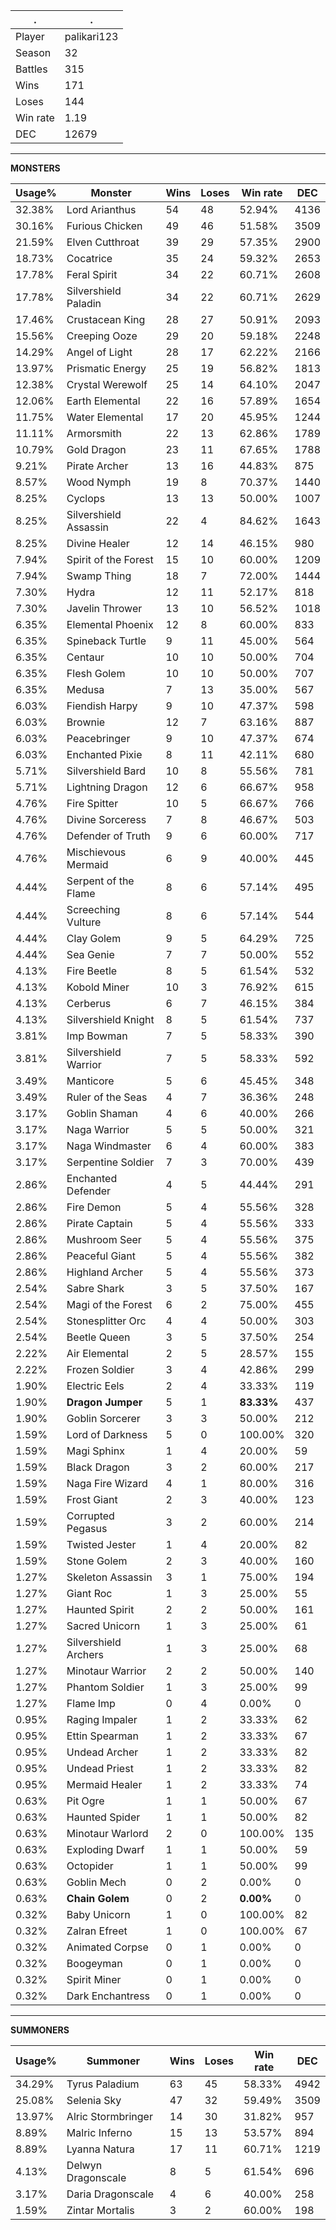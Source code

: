 .|.
|-|-
Player|palikari123
Season|32
Battles|315
Wins|171
Loses|144
Win rate|1.19
DEC|12679

---
**MONSTERS**

Usage%|Monster|Wins|Loses|Win rate|DEC|
-|-|-|-|-|-|
32.38%|Lord Arianthus|54|48|52.94%|4136|
30.16%|Furious Chicken|49|46|51.58%|3509|
21.59%|Elven Cutthroat|39|29|57.35%|2900|
18.73%|Cocatrice|35|24|59.32%|2653|
17.78%|Feral Spirit|34|22|60.71%|2608|
17.78%|Silvershield Paladin|34|22|60.71%|2629|
17.46%|Crustacean King|28|27|50.91%|2093|
15.56%|Creeping Ooze|29|20|59.18%|2248|
14.29%|Angel of Light|28|17|62.22%|2166|
13.97%|Prismatic Energy|25|19|56.82%|1813|
12.38%|Crystal Werewolf|25|14|64.10%|2047|
12.06%|Earth Elemental|22|16|57.89%|1654|
11.75%|Water Elemental|17|20|45.95%|1244|
11.11%|Armorsmith|22|13|62.86%|1789|
10.79%|Gold Dragon|23|11|67.65%|1788|
9.21%|Pirate Archer|13|16|44.83%|875|
8.57%|Wood Nymph|19|8|70.37%|1440|
8.25%|Cyclops|13|13|50.00%|1007|
8.25%|Silvershield Assassin|22|4|84.62%|1643|
8.25%|Divine Healer|12|14|46.15%|980|
7.94%|Spirit of the Forest|15|10|60.00%|1209|
7.94%|Swamp Thing|18|7|72.00%|1444|
7.30%|Hydra|12|11|52.17%|818|
7.30%|Javelin Thrower|13|10|56.52%|1018|
6.35%|Elemental Phoenix|12|8|60.00%|833|
6.35%|Spineback Turtle|9|11|45.00%|564|
6.35%|Centaur|10|10|50.00%|704|
6.35%|Flesh Golem|10|10|50.00%|707|
6.35%|Medusa|7|13|35.00%|567|
6.03%|Fiendish Harpy|9|10|47.37%|598|
6.03%|Brownie|12|7|63.16%|887|
6.03%|Peacebringer|9|10|47.37%|674|
6.03%|Enchanted Pixie|8|11|42.11%|680|
5.71%|Silvershield Bard|10|8|55.56%|781|
5.71%|Lightning Dragon|12|6|66.67%|958|
4.76%|Fire Spitter|10|5|66.67%|766|
4.76%|Divine Sorceress|7|8|46.67%|503|
4.76%|Defender of Truth|9|6|60.00%|717|
4.76%|Mischievous Mermaid|6|9|40.00%|445|
4.44%|Serpent of the Flame|8|6|57.14%|495|
4.44%|Screeching Vulture|8|6|57.14%|544|
4.44%|Clay Golem|9|5|64.29%|725|
4.44%|Sea Genie|7|7|50.00%|552|
4.13%|Fire Beetle|8|5|61.54%|532|
4.13%|Kobold Miner|10|3|76.92%|615|
4.13%|Cerberus|6|7|46.15%|384|
4.13%|Silvershield Knight|8|5|61.54%|737|
3.81%|Imp Bowman|7|5|58.33%|390|
3.81%|Silvershield Warrior|7|5|58.33%|592|
3.49%|Manticore|5|6|45.45%|348|
3.49%|Ruler of the Seas|4|7|36.36%|248|
3.17%|Goblin Shaman|4|6|40.00%|266|
3.17%|Naga Warrior|5|5|50.00%|321|
3.17%|Naga Windmaster|6|4|60.00%|383|
3.17%|Serpentine Soldier|7|3|70.00%|439|
2.86%|Enchanted Defender|4|5|44.44%|291|
2.86%|Fire Demon|5|4|55.56%|328|
2.86%|Pirate Captain|5|4|55.56%|333|
2.86%|Mushroom Seer|5|4|55.56%|375|
2.86%|Peaceful Giant|5|4|55.56%|382|
2.86%|Highland Archer|5|4|55.56%|373|
2.54%|Sabre Shark|3|5|37.50%|167|
2.54%|Magi of the Forest|6|2|75.00%|455|
2.54%|Stonesplitter Orc|4|4|50.00%|303|
2.54%|Beetle Queen|3|5|37.50%|254|
2.22%|Air Elemental|2|5|28.57%|155|
2.22%|Frozen Soldier|3|4|42.86%|299|
1.90%|Electric Eels|2|4|33.33%|119|
1.90%|**Dragon Jumper**|5|1|**83.33%**|437|
1.90%|Goblin Sorcerer|3|3|50.00%|212|
1.59%|Lord of Darkness|5|0|100.00%|320|
1.59%|Magi Sphinx|1|4|20.00%|59|
1.59%|Black Dragon|3|2|60.00%|217|
1.59%|Naga Fire Wizard|4|1|80.00%|316|
1.59%|Frost Giant|2|3|40.00%|123|
1.59%|Corrupted Pegasus|3|2|60.00%|214|
1.59%|Twisted Jester|1|4|20.00%|82|
1.59%|Stone Golem|2|3|40.00%|160|
1.27%|Skeleton Assassin|3|1|75.00%|194|
1.27%|Giant Roc|1|3|25.00%|55|
1.27%|Haunted Spirit|2|2|50.00%|161|
1.27%|Sacred Unicorn|1|3|25.00%|61|
1.27%|Silvershield Archers|1|3|25.00%|68|
1.27%|Minotaur Warrior|2|2|50.00%|140|
1.27%|Phantom Soldier|1|3|25.00%|99|
1.27%|Flame Imp|0|4|0.00%|0|
0.95%|Raging Impaler|1|2|33.33%|62|
0.95%|Ettin Spearman|1|2|33.33%|67|
0.95%|Undead Archer|1|2|33.33%|82|
0.95%|Undead Priest|1|2|33.33%|82|
0.95%|Mermaid Healer|1|2|33.33%|74|
0.63%|Pit Ogre|1|1|50.00%|67|
0.63%|Haunted Spider|1|1|50.00%|82|
0.63%|Minotaur Warlord|2|0|100.00%|135|
0.63%|Exploding Dwarf|1|1|50.00%|59|
0.63%|Octopider|1|1|50.00%|99|
0.63%|Goblin Mech|0|2|0.00%|0|
0.63%|**Chain Golem**|0|2|**0.00%**|0|
0.32%|Baby Unicorn|1|0|100.00%|82|
0.32%|Zalran Efreet|1|0|100.00%|67|
0.32%|Animated Corpse|0|1|0.00%|0|
0.32%|Boogeyman|0|1|0.00%|0|
0.32%|Spirit Miner|0|1|0.00%|0|
0.32%|Dark Enchantress|0|1|0.00%|0|

---
**SUMMONERS**

Usage%|Summoner|Wins|Loses|Win rate|DEC|
-|-|-|-|-|-|
34.29%|Tyrus Paladium|63|45|58.33%|4942|
25.08%|Selenia Sky|47|32|59.49%|3509|
13.97%|Alric Stormbringer|14|30|31.82%|957|
8.89%|Malric Inferno|15|13|53.57%|894|
8.89%|Lyanna Natura|17|11|60.71%|1219|
4.13%|Delwyn Dragonscale|8|5|61.54%|696|
3.17%|Daria Dragonscale|4|6|40.00%|258|
1.59%|Zintar Mortalis|3|2|60.00%|198|
